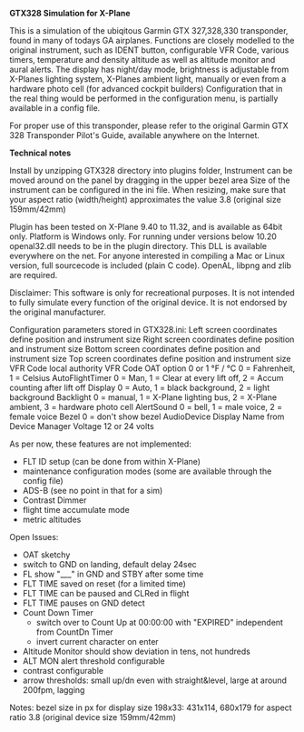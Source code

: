 **GTX328 Simulation for X-Plane**

This is a simulation of the ubiqitous Garmin GTX 327,328,330 transponder, found in many of todays GA airplanes.
Functions are closely modelled to the original instrument, such as IDENT button, configurable VFR Code, various timers, 
temperature and density altitude as well as altitude monitor and aural alerts.
The display has night/day mode, brightness is adjustable from X-Planes lighting system, X-Planes ambient light, 
manually or even from a hardware photo cell (for advanced cockpit builders)
Configuration that in the real thing would be performed in the configuration menu, is partially available in a config file.

For proper use of this transponder, please refer to the original Garmin GTX 328 Transponder Pilot's Guide, available anywhere on the Internet.

**Technical notes**

Install by unzipping GTX328 directory into plugins folder, 
Instrument can be moved around on the panel by dragging in the upper bezel area
Size of the instrument can be configured in the ini file. 
When resizing, make sure that your aspect ratio (width/height) approximates the value 3.8 (original size 159mm/42mm)

Plugin has been tested on X-Plane 9.40 to 11.32, and is available as 64bit only. Platform is Windows only.
For running under versions below 10.20 openal32.dll needs to be in the plugin directory. This DLL is available everywhere on the net.
For anyone interested in compiling a Mac or Linux version, full sourcecode is included (plain C code). OpenAL, libpng and zlib are required. 

Disclaimer:
This software is only for recreational purposes. It is not intended to fully simulate every function of the original device.
It is not endorsed by the original manufacturer.


Configuration parameters stored in GTX328.ini:
Left				screen coordinates define position and instrument size
Right				screen coordinates define position and instrument size
Bottom				screen coordinates define position and instrument size
Top					screen coordinates define position and instrument size
VFR Code			local authority VFR Code
OAT option			0 or 1
°F / °C				0 = Fahrenheit, 1 = Celsius
AutoFlightTimer		0 = Man, 1 = Clear at every lift off, 2 = Accum counting after lift off
Display				0 = Auto, 1 = black background, 2 = light background
Backlight			0 = manual, 1 = X-Plane lighting bus, 2 = X-Plane ambient, 3 = hardware photo cell
AlertSound			0 = bell, 1 = male voice, 2 = female voice
Bezel				0 = don't show bezel
AudioDevice			Display Name from Device Manager
Voltage				12 or 24 volts

As per now, these features are not implemented:
- FLT ID setup (can be done from within X-Plane)
- maintenance configuration modes (some are available through the config file)
- ADS-B	(see no point in that for a sim)
- Contrast Dimmer
- flight time accumulate mode 
- metric altitudes


Open Issues:
- OAT sketchy
- switch to GND on landing, default delay 24sec
- FL show "___" in GND and STBY after some time
- FLT TIME saved on reset (for a limited time)
- FLT TIME can be paused and CLRed in flight
- FLT TIME pauses on GND detect
- Count Down Timer
	- switch over to Count Up at 00:00:00 with "EXPIRED" independent from CountDn Timer
	- invert current character on enter
- Altitude Monitor should show deviation in tens, not hundreds
- ALT MON alert threshold configurable
- contrast configurable
- arrow thresholds: small up/dn even with straight&level, large at around 200fpm, lagging

Notes: 
bezel size in px for display size 198x33:  431x114, 680x179 for aspect ratio 3.8 (original device size 159mm/42mm)
